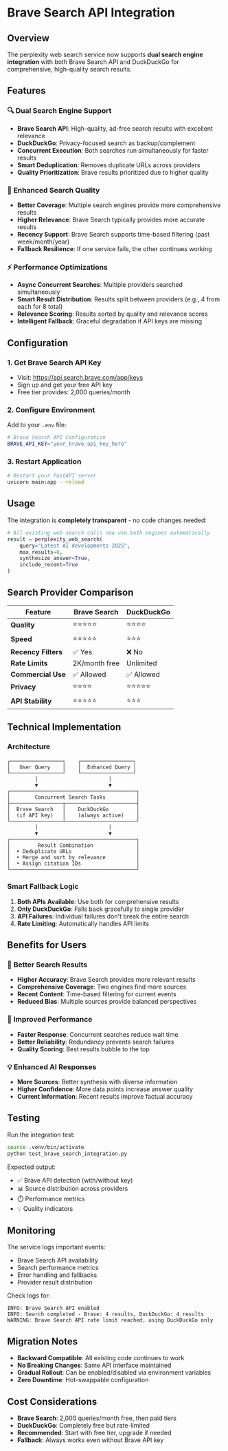 # Brave Search API Integration

## Overview
The perplexity web search service now supports **dual search engine integration** with both Brave Search API and DuckDuckGo for comprehensive, high-quality search results.

## Features

### 🔍 **Dual Search Engine Support**
- **Brave Search API**: High-quality, ad-free search results with excellent relevance
- **DuckDuckGo**: Privacy-focused search as backup/complement
- **Concurrent Execution**: Both searches run simultaneously for faster results
- **Smart Deduplication**: Removes duplicate URLs across providers
- **Quality Prioritization**: Brave results prioritized due to higher quality

### 🎯 **Enhanced Search Quality**
- **Better Coverage**: Multiple search engines provide more comprehensive results
- **Higher Relevance**: Brave Search typically provides more accurate results
- **Recency Support**: Brave Search supports time-based filtering (past week/month/year)
- **Fallback Resilience**: If one service fails, the other continues working

### ⚡ **Performance Optimizations**
- **Async Concurrent Searches**: Multiple providers searched simultaneously
- **Smart Result Distribution**: Results split between providers (e.g., 4 from each for 8 total)
- **Relevance Scoring**: Results sorted by quality and relevance scores
- **Intelligent Fallback**: Graceful degradation if API keys are missing

## Configuration

### 1. **Get Brave Search API Key**
- Visit: https://api.search.brave.com/app/keys
- Sign up and get your free API key
- Free tier provides: 2,000 queries/month

### 2. **Configure Environment**
Add to your `.env` file:
```bash
# Brave Search API Configuration
BRAVE_API_KEY="your_brave_api_key_here"
```

### 3. **Restart Application**
```bash
# Restart your FastAPI server
uvicorn main:app --reload
```

## Usage

The integration is **completely transparent** - no code changes needed:

```python
# All existing web search calls now use both engines automatically
result = perplexity_web_search(
    query="Latest AI developments 2025",
    max_results=8,
    synthesize_answer=True,
    include_recent=True
)
```

## Search Provider Comparison

| Feature | Brave Search | DuckDuckGo |
|---------|--------------|------------|
| **Quality** | ⭐⭐⭐⭐⭐ | ⭐⭐⭐⭐ |
| **Speed** | ⭐⭐⭐⭐⭐ | ⭐⭐⭐ |
| **Recency Filters** | ✅ Yes | ❌ No |
| **Rate Limits** | 2K/month free | Unlimited |
| **Commercial Use** | ✅ Allowed | ✅ Allowed |
| **Privacy** | ⭐⭐⭐⭐ | ⭐⭐⭐⭐⭐ |
| **API Stability** | ⭐⭐⭐⭐⭐ | ⭐⭐⭐ |

## Technical Implementation

### **Architecture**
```
┌─────────────────┐    ┌─────────────────┐
│   User Query    │    │  Enhanced Query │
└─────────────────┘    └─────────────────┘
         │                       │
         ▼                       ▼
┌─────────────────────────────────────────┐
│        Concurrent Search Tasks          │
├─────────────────┬───────────────────────┤
│  Brave Search   │    DuckDuckGo         │
│  (if API key)   │    (always active)    │
└─────────────────┴───────────────────────┘
         │                       │
         ▼                       ▼
┌─────────────────────────────────────────┐
│         Result Combination              │
│  • Deduplicate URLs                     │
│  • Merge and sort by relevance          │
│  • Assign citation IDs                  │
└─────────────────────────────────────────┘
```

### **Smart Fallback Logic**
1. **Both APIs Available**: Use both for comprehensive results
2. **Only DuckDuckGo**: Falls back gracefully to single provider
3. **API Failures**: Individual failures don't break the entire search
4. **Rate Limiting**: Automatically handles API limits

## Benefits for Users

### 🎯 **Better Search Results**
- **Higher Accuracy**: Brave Search provides more relevant results
- **Comprehensive Coverage**: Two engines find more sources
- **Recent Content**: Time-based filtering for current events
- **Reduced Bias**: Multiple sources provide balanced perspectives

### 🚀 **Improved Performance**
- **Faster Response**: Concurrent searches reduce wait time
- **Better Reliability**: Redundancy prevents search failures
- **Quality Scoring**: Best results bubble to the top

### 💡 **Enhanced AI Responses**
- **More Sources**: Better synthesis with diverse information
- **Higher Confidence**: More data points increase answer quality  
- **Current Information**: Recent results improve factual accuracy

## Testing

Run the integration test:
```bash
source .venv/bin/activate
python test_brave_search_integration.py
```

Expected output:
- ✅ Brave API detection (with/without key)
- 📊 Source distribution across providers
- ⏱️ Performance metrics
- 💡 Quality indicators

## Monitoring

The service logs important events:
- Brave Search API availability
- Search performance metrics
- Error handling and fallbacks
- Provider result distribution

Check logs for:
```
INFO: Brave Search API enabled
INFO: Search completed - Brave: 4 results, DuckDuckGo: 4 results
WARNING: Brave Search API rate limit reached, using DuckDuckGo only
```

## Migration Notes

- **Backward Compatible**: All existing code continues to work
- **No Breaking Changes**: Same API interface maintained
- **Gradual Rollout**: Can be enabled/disabled via environment variables
- **Zero Downtime**: Hot-swappable configuration

## Cost Considerations

- **Brave Search**: 2,000 queries/month free, then paid tiers
- **DuckDuckGo**: Completely free but rate-limited
- **Recommended**: Start with free tier, upgrade if needed
- **Fallback**: Always works even without Brave API key